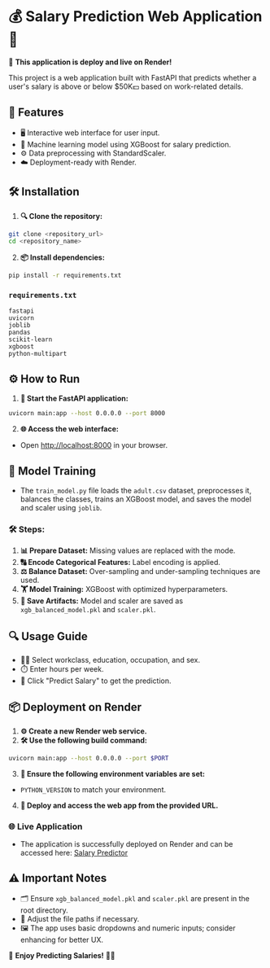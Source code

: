 # 💰 Salary Prediction Web Application 🌟

🚀 **This application is deploy and live on Render!**

This project is a web application built with FastAPI that predicts whether a user's salary is above or below $50K💵 based on work-related details.

## 🚀 Features
- 🖥️ Interactive web interface for user input.
- 🤖 Machine learning model using XGBoost for salary prediction.
- ⚙️ Data preprocessing with StandardScaler.
- ☁️ Deployment-ready with Render.

## 🛠️ Installation

1. **🔍 Clone the repository:**
```bash
git clone <repository_url>
cd <repository_name>
```

2. **📦 Install dependencies:**
```bash
pip install -r requirements.txt
```

### `requirements.txt`
```
fastapi
uvicorn
joblib
pandas
scikit-learn
xgboost
python-multipart
```

## ⚙️ How to Run

1. **🚀 Start the FastAPI application:**
```bash
uvicorn main:app --host 0.0.0.0 --port 8000
```

2. **🌐 Access the web interface:**
- Open [http://localhost:8000](http://localhost:8000) in your browser.

## 🧠 Model Training

- The `train_model.py` file loads the `adult.csv` dataset, preprocesses it, balances the classes, trains an XGBoost model, and saves the model and scaler using `joblib`.

### 🛠️ Steps:
1. **📊 Prepare Dataset:** Missing values are replaced with the mode.
2. **🔠 Encode Categorical Features:** Label encoding is applied.
3. **⚖️ Balance Dataset:** Over-sampling and under-sampling techniques are used.
4. **🏋️ Model Training:** XGBoost with optimized hyperparameters.
5. **💾 Save Artifacts:** Model and scaler are saved as `xgb_balanced_model.pkl` and `scaler.pkl`.

## 🔍 Usage Guide
- 🧑‍💼 Select workclass, education, occupation, and sex.
- ⏱️ Enter hours per week.
- 🎯 Click "Predict Salary" to get the prediction.

## 📦 Deployment on Render

1. **⚙️ Create a new Render web service.**
2. **🛠️ Use the following build command:**
```bash
uvicorn main:app --host 0.0.0.0 --port $PORT
```
3. **🔧 Ensure the following environment variables are set:**
- `PYTHON_VERSION` to match your environment.

4. **🚀 Deploy and access the web app from the provided URL.**

### 🌐 Live Application
- The application is successfully deployed on Render and can be accessed here: [Salary Predictor](https://adultproject.onrender.com)

## ⚠️ Important Notes
- 🗂️ Ensure `xgb_balanced_model.pkl` and `scaler.pkl` are present in the root directory.
- 📁 Adjust the file paths if necessary.
- 🖼️ The app uses basic dropdowns and numeric inputs; consider enhancing for better UX.

🎯 **Enjoy Predicting Salaries!** 💼💵
